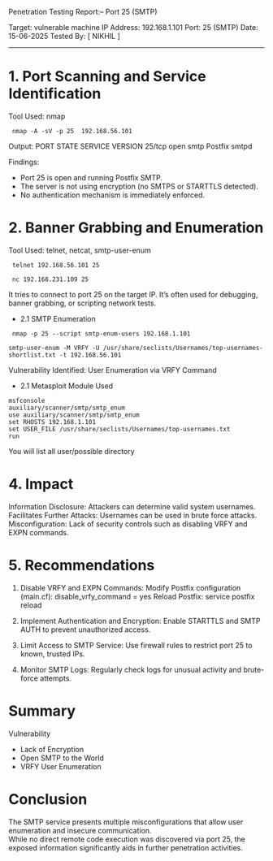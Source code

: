 Penetration Testing Report:– Port 25 (SMTP)

Target: vulnerable machine
IP Address: 192.168.1.101
Port: 25 (SMTP)
Date: 15-06-2025
Tested By: [ NIKHIL ]

---

# 1. Port Scanning and Service Identification

Tool Used: nmap
```
 nmap -A -sV -p 25  192.168.56.101 
```

Output:
PORT   STATE SERVICE VERSION
25/tcp open  smtp    Postfix smtpd

Findings:
- Port 25 is open and running Postfix SMTP.
- The server is not using encryption (no SMTPS or STARTTLS detected).
- No authentication mechanism is immediately enforced.


# 2. Banner Grabbing and Enumeration

Tool Used: telnet, netcat, smtp-user-enum

```
 telnet 192.168.56.101 25 
```  
```
 nc 192.168.231.109 25
```
 It tries to connect to port 25 on the target IP. It’s often used for debugging, banner grabbing, or scripting network tests.
 
- 2.1 SMTP Enumeration    

```
 nmap -p 25 --script smtp-enum-users 192.168.1.101
```

```
smtp-user-enum -M VRFY -U /usr/share/seclists/Usernames/top-usernames-shortlist.txt -t 192.168.56.101
```
Vulnerability Identified:
User Enumeration via VRFY Command

- 2.1 Metasploit Module Used
 
```
msfconsole
auxiliary/scanner/smtp/smtp_enum    
use auxiliary/scanner/smtp/smtp_enum  
set RHOSTS 192.168.1.101   
set USER_FILE /usr/share/seclists/Usernames/top-usernames.txt    
run  
``` 
You will list all user/possible directory

# 4. Impact

 Information Disclosure: Attackers can determine valid system usernames.
 Facilitates Further Attacks: Usernames can be used in brute force  attacks.
 Misconfiguration: Lack of security controls such as disabling VRFY and EXPN commands.

# 5. Recommendations

1. Disable VRFY and EXPN Commands:
   Modify Postfix configuration (main.cf):
     disable_vrfy_command = yes
   Reload Postfix:
     service postfix reload

2. Implement Authentication and Encryption:
   Enable STARTTLS and SMTP AUTH to prevent unauthorized access.

3. Limit Access to SMTP Service:
   Use firewall rules to restrict port 25 to known, trusted IPs.

4. Monitor SMTP Logs:
   Regularly check logs for unusual activity and brute-force attempts.

# Summary

 Vulnerability  
- Lack of Encryption
- Open SMTP to the World
- VRFY User Enumeration

# Conclusion

The SMTP service presents multiple misconfigurations that allow user enumeration and insecure communication.   
While no direct remote code execution was discovered via port 25, the exposed information significantly aids in further penetration activities.
